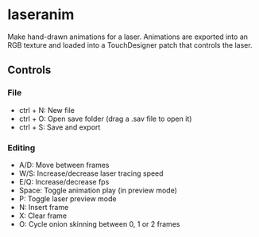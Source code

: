 # laseranim
 
Make hand-drawn animations for a laser.
Animations are exported into an RGB texture and loaded into a TouchDesigner patch that controls the laser.

## Controls
### File
 * ctrl + N: New file
 * ctrl + O: Open save folder (drag a .sav file to open it)
 * ctrl + S: Save and export

### Editing
 * A/D: Move between frames
 * W/S: Increase/decrease laser tracing speed
 * E/Q: Increase/decrease fps
 * Space: Toggle animation play (in preview mode)
 * P: Toggle laser preview mode
 * N: Insert frame
 * X: Clear frame
 * O: Cycle onion skinning between 0, 1 or 2 frames